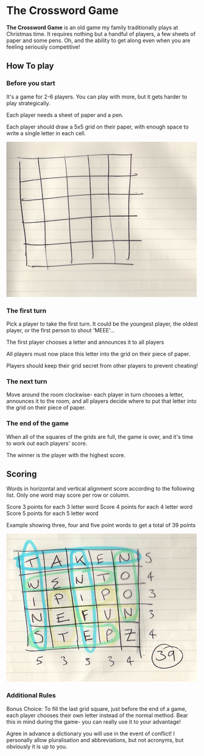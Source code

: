 # The Crossword Game

**The Crossword Game** is an old game my family traditionally plays at Christmas time. It requires nothing but a handful of players, a few sheets of paper and some pens. Oh, and the ability to get along even when you are feeling seriously competitive!


## How To play

### Before you start

It's a game for 2-6 players. You can play with more, but it gets harder to play strategically.

Each player needs a sheet of paper and a pen.

Each player should draw a 5x5 grid on their paper, with enough space to write a single letter in each cell.

![Empty grid example](empty_grid.png)

### The first turn

Pick a player to take the first turn. It could be the youngest player, the oldest player, or the first person to shout 'MEEE'…

The first player chooses a letter and announces it to all players

All players must now place this letter into the grid on their piece of paper.

Players should keep their grid secret from other players to prevent cheating!

### The next turn

Move around the room clockwise- each player in turn chooses a letter, announces it to the room, and all players decide where to put that letter into the grid on their piece of paper.

### The end of the game

When all of the squares of the grids are full, the game is over, and it's time to work out each players' score.

The winner is the player with the highest score.


## Scoring

Words in horizontal and vertical alignment score according to the following list. Only one word may score per row or column.

Score 3 points for each 3 letter word
Score 4 points for each 4 letter word
Score 5 points for each 5 letter word

Example showing three, four and five point words to get a total of 39 points

![Example scoring grid](scoring_example.png)

### Additional Rules

Bonus Choice: To fill the last grid square, just before the end of a game, each player chooses their own letter instead of the normal method. Bear this in mind during the game- you can really use it to your advantage!

Agree in advance a dictionary you will use in the event of conflict! I personally allow pluralisation and abbreviations, but not acronyms, but obviously it is up to you.


